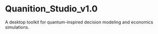# Quanition_Studio_v1.0
A desktop toolkit for quantum-inspired decision modeling and economics simulations.
